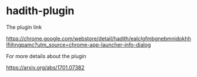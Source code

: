 # hadith-plugin

The plugin link

https://chrome.google.com/webstore/detail/hadith/ealclgfmbgnebmnjdokhhlfiihngpamc?utm_source=chrome-app-launcher-info-dialog


For more details about the plugin 

https://arxiv.org/abs/1701.07382
